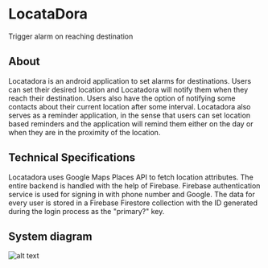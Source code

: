 # LocataDora
Trigger alarm on reaching destination

## About
Locatadora is an android application to set alarms for destinations. Users can set their desired location and Locatadora will notify them when they reach their destination. Users also have the option of notifying some contacts about their current location after some interval. Locatadora also serves as a reminder application, in the sense that users can set location based reminders and the application will remind them either on the day or when they are in the proximity of the location.
<br>


## Technical Specifications
Locatadora uses Google Maps Places API to fetch location attributes. The entire backend is handled with the help of Firebase. Firebase authentication service is used for signing in with phone number and Google. The data for every user is stored in a Firebase Firestore collection with the ID generated during the login process as the "primary?" key.

## System diagram
![alt text](https://github.com/hunkyxstudman/LocataDora/blob/master/assets/sys_diagram.png?raw=true)

